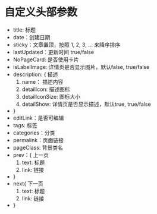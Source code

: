 # 自定义头部参数
- title: 标题
- date：创建日期
- sticky：文章置顶，按照 1, 2, 3, ... 来降序排序
- lastUpdated：更新时间 true/false 
- NoPageCard: 是否使用卡片
- isLabelImage: 详情页是否显示图片，默认false, true/false 
- description: { 描述
  1. name： 描述内容
  2. detailIcon: 描述图标
  3.  detailIconSize: 图标大小
  4. detailShow: 详情页是否显示描述，默认true, true/false 
- }
- editLink：是否可编辑
- tags: 标签
- categories：分类
- permalink：页面链接
- pageClass: 背景类名
- prev：{ 上一页
  1. text: 标题
  2. link: 链接
- }
- next{ 下一页
  1. text: 标题
  2. link: 链接
- }